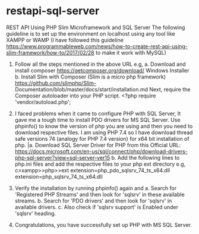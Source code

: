 # restapi-sql-server
REST API Using PHP Slim Microframework and SQL Server
The following guideline is to set up the environment on localhost using any tool like XAMPP or WAMP
(I have followed this guideline https://www.programmableweb.com/news/how-to-create-rest-api-using-slim-framework/how-to/2017/02/28 to make it work with MySQL)

1. Follow all the steps mentioned in the above URL e.g,
  a. Download and install composer https://getcomposer.org/download/ Windows Installer
  b. Install Slim with Composer (Slim is a micro php framework) https://github.com/slimphp/Slim-      Documentation/blob/master/docs/start/installation.md
	  Next, require the Composer autoloader into your PHP script.
	    <?php
	    require 'vendor/autoload.php';
      
2. I faced problems when it came to configure PHP with SQL Server, It gave me a tough time to install PDO drivers for MS SQL Server. Use phpinfo() to know the version of php you are using and then you need to download respective files. I am using PHP 7.4 so I have download thread safe versions 74 (analogy for PHP 7.4 version) for x64 bit installation of php.
  |a. Download SQL Server Driver for PHP from this Official URL: https://docs.microsoft.com/en-us/sql/connect/php/download-drivers-php-sql-server?view=sql-server-ver15
  b. Add the following lines to php.ini files and add the respective files to your php ext directory e.g, c>xampp>>php>>ext 
     extension=php_pdo_sqlsrv_74_ts_x64.dll
     extension=php_sqlsrv_74_ts_x64.dll
     
3. Verify the installation by running phpinfo() again and 
  a. Search for 'Registered PHP Streams' and then look for 'sqlsrv' in these     available streams. 
  b. Search for 'PDO drivers' and then look for 'sqlsrv' in available drivers.
  c. Also check if 'sqlsrv support' is Enabled under 'sqlsrv' heading.
  
4. Congratulations, you have successfully set up PHP with MS SQL Server. 
